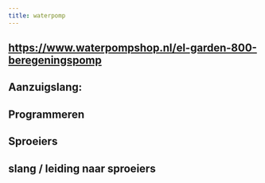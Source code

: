 ```yaml
---
title: waterpomp
---
```


## https://www.waterpompshop.nl/el-garden-800-beregeningspomp
## Aanzuigslang:
## Programmeren
## Sproeiers
## slang / leiding naar sproeiers
##
